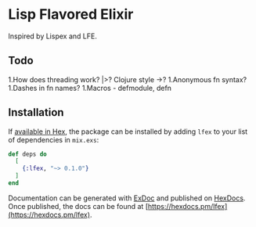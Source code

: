 # Lisp Flavored Elixir

Inspired by Lispex and LFE.

## Todo

1.How does threading work? |>? Clojure style ->?
1.Anonymous fn syntax?
1.Dashes in fn names?
1.Macros - defmodule, defn

## Installation

If [available in Hex](https://hex.pm/docs/publish), the package can be installed
by adding `lfex` to your list of dependencies in `mix.exs`:

```elixir
def deps do
  [
    {:lfex, "~> 0.1.0"}
  ]
end
```

Documentation can be generated with [ExDoc](https://github.com/elixir-lang/ex_doc)
and published on [HexDocs](https://hexdocs.pm). Once published, the docs can
be found at [https://hexdocs.pm/lfex](https://hexdocs.pm/lfex).


